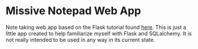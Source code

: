 # Missive Notepad Web App

Note taking web app based on the Flask tutorial found [here](http://flask.pocoo.org/docs/0.12/tutorial/ "Flask Tutorial"). This is just a little app created to help familiarize myself with Flask and SQLalchemy. It is not really intended to be used in any way in its current state.